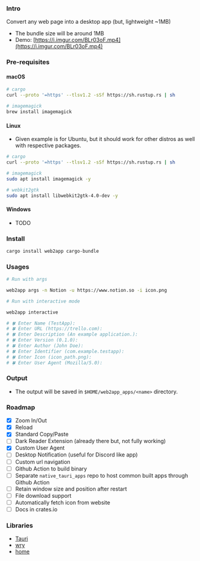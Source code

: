 ### Intro

Convert any web page into a desktop app (but, lightweight ~1MB)

- The bundle size will be around 1MB
- Demo: [https://i.imgur.com/BLr03oF.mp4](https://i.imgur.com/BLr03oF.mp4)

### Pre-requisites

#### macOS

```sh
# cargo
curl --proto '=https' --tlsv1.2 -sSf https://sh.rustup.rs | sh

# imagemagick
brew install imagemagick
```

#### Linux 

- Given example is for Ubuntu, but it should work for other distros as well with respective packages.

```sh
# cargo
curl --proto '=https' --tlsv1.2 -sSf https://sh.rustup.rs | sh

# imagemagick
sudo apt install imagemagick -y

# webkit2gtk
sudo apt install libwebkit2gtk-4.0-dev -y
```

#### Windows

- TODO

### Install

```sh
cargo install web2app cargo-bundle
```

### Usages 

```sh
# Run with args

web2app args -n Notion -u https://www.notion.so -i icon.png
```

```sh
# Run with interactive mode

web2app interactive

# 🍀 Enter Name (TestApp):
# 🍀 Enter URL (https://trello.com):
# 🍀 Enter Description (An example application.):
# 🍀 Enter Version (0.1.0):
# 🍀 Enter Author (John Doe):
# 🍀 Enter Identifier (com.example.testapp):
# 🍀 Enter Icon (icon_path.png):
# 🍀 Enter User Agent (Mozilla/5.0):
```

### Output

- The output will be saved in `$HOME/web2app_apps/<name>` directory.

### Roadmap

- [x] Zoom In/Out
- [x] Reload
- [x] Standard Copy/Paste
- [ ] Dark Reader Extension (already there but, not fully working)
- [x] Custom User Agent
- [ ] Desktop Notification (useful for Discord like app)
- [ ] Custom url navigation
- [ ] Github Action to build binary
- [ ] Separate `native_tauri_apps` repo to host common built apps through Github Action
- [ ] Retain window size and position after restart
- [ ] File download support
- [ ] Automatically fetch icon from website
- [ ] Docs in crates.io

### Libraries

- [Tauri](https://github.com/tauri-apps/tauri)
- [wry](https://github.com/tauri-apps/wry)
- [home](https://github.com/brson/home)

